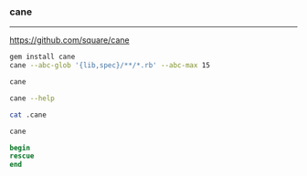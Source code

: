 ### cane
---
https://github.com/square/cane

```sh
gem install cane
cane --abc-glob '{lib,spec}/**/*.rb' --abc-max 15

cane

cane --help

cat .cane

cane


```

```ruby
begin
rescue
end

```

```
```


